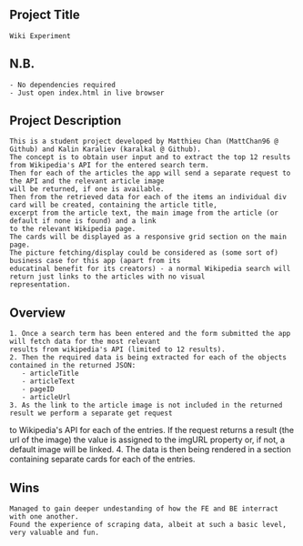 Project Title
-----------------
    Wiki Experiment

N.B.
-----------------
    - No dependencies required
    - Just open index.html in live browser

Project Description
-----------------
    This is a student project developed by Matthieu Chan (MattChan96 @ Github) and Kalin Karaliev (karalkal @ Github).  
    The concept is to obtain user input and to extract the top 12 results from Wikipedia's API for the entered search term.  
    Then for each of the articles the app will send a separate request to the API and the relevant article image  
    will be returned, if one is available.   
    Then from the retrieved data for each of the items an individual div card will be created, containing the article title,  
    excerpt from the article text, the main image from the article (or default if none is found) and a link  
    to the relevant Wikipedia page.  
    The cards will be displayed as a responsive grid section on the main page.  
    The picture fetching/display could be considered as (some sort of) business case for this app (apart from its  
    educatinal benefit for its creators) - a normal Wikipedia search will return just links to the articles with no visual  
    representation.

Overview
-----------------
    1. Once a search term has been entered and the form submitted the app will fetch data for the most relevant  
    results from wikipedia's API (limited to 12 results).
    2. Then the required data is being extracted for each of the objects contained in the returned JSON:
       - articleTitle
       - articleText
       - pageID
       - articleUrl
    3. As the link to the article image is not included in the returned result we perform a separate get request 
to Wikipedia's API for each of the entries. If the request returns a result (the url of the image) the value is assigned 
to the imgURL property or, if not, a default image will be linked.
    4. The data is then being rendered in a section containing separate cards for each of the entries.

Wins
-----------------
    Managed to gain deeper undestanding of how the FE and BE interract with one another.
    Found the experience of scraping data, albeit at such a basic level, very valuable and fun.